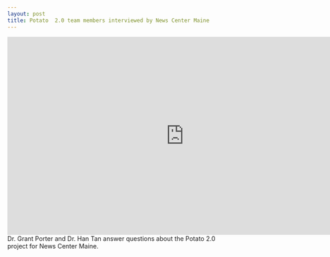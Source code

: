 ```yaml
---
layout: post
title: Potato  2.0 team members interviewed by News Center Maine
---
```

<iframe width="800" height="450" src="https://newscentermaine.com/embeds/video/97-d2c377b9-bc33-4b13-bf8a-33b3dd83c99e/iframe" frameborder="0" autoplay="false" autostart="false" allow="accelerometer; encrypted-media; gyroscope; picture-in-picture" allowfullscreen></iframe><br>Dr. Grant Porter and Dr. Han Tan answer questions about the Potato 2.0 project for News Center Maine.
